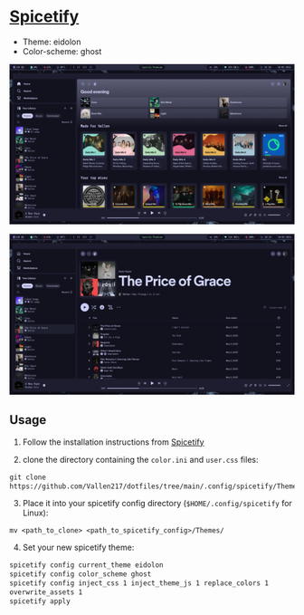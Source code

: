 # [Spicetify](https://github.com/spicetify)
- Theme: eidolon
- Color-scheme: ghost

![Alt test](https://github.com/Vallen217/dotfiles/blob/main/screenshots/spicetify_ghost_1.png?raw=true)

![Alt test](https://github.com/Vallen217/dotfiles/blob/main/screenshots/spicetify_ghost_2.png?raw=true)

## Usage
1. Follow the installation instructions from [Spicetify](https://spicetify.app/docs/getting-started)

2. clone the directory containing the `color.ini` and `user.css` files:
```
git clone https://github.com/Vallen217/dotfiles/tree/main/.config/spicetify/Themes/eidolon
```

3. Place it into your spicetify config directory (`$HOME/.config/spicetify` for Linux):
```
mv <path_to_clone> <path_to_spicetify_config>/Themes/
```

4. Set your new spicetify theme:
```
spicetify config current_theme eidolon
spicetify config color_scheme ghost
spicetify config inject_css 1 inject_theme_js 1 replace_colors 1 overwrite_assets 1
spicetify apply
```

